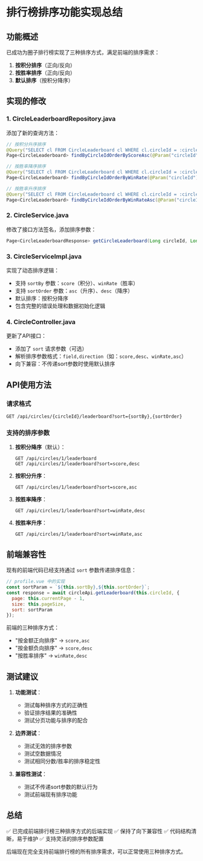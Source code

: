 # 排行榜排序功能实现总结

## 功能概述

已成功为圈子排行榜实现了三种排序方式，满足前端的排序需求：

1. **按积分排序**（正向/反向）
2. **按胜率排序**（正向/反向）
3. **默认排序**（按积分降序）

## 实现的修改

### 1. CircleLeaderboardRepository.java

添加了新的查询方法：

```java
// 按积分升序排序
@Query("SELECT cl FROM CircleLeaderboard cl WHERE cl.circleId = :circleId ORDER BY cl.score ASC, cl.winRate DESC, cl.totalGames DESC")
Page<CircleLeaderboard> findByCircleIdOrderByScoreAsc(@Param("circleId") Long circleId, Pageable pageable);

// 按胜率降序排序
@Query("SELECT cl FROM CircleLeaderboard cl WHERE cl.circleId = :circleId ORDER BY cl.winRate DESC, cl.score DESC, cl.totalGames DESC")
Page<CircleLeaderboard> findByCircleIdOrderByWinRate(@Param("circleId") Long circleId, Pageable pageable);

// 按胜率升序排序
@Query("SELECT cl FROM CircleLeaderboard cl WHERE cl.circleId = :circleId ORDER BY cl.winRate ASC, cl.score ASC, cl.totalGames ASC")
Page<CircleLeaderboard> findByCircleIdOrderByWinRateAsc(@Param("circleId") Long circleId, Pageable pageable);
```

### 2. CircleService.java

修改了接口方法签名，添加排序参数：

```java
Page<CircleLeaderboardResponse> getCircleLeaderboard(Long circleId, Long userId, Pageable pageable, String sortBy, String sortOrder);
```

### 3. CircleServiceImpl.java

实现了动态排序逻辑：

- 支持 `sortBy` 参数：`score`（积分）、`winRate`（胜率）
- 支持 `sortOrder` 参数：`asc`（升序）、`desc`（降序）
- 默认排序：按积分降序
- 包含完整的错误处理和数据初始化逻辑

### 4. CircleController.java

更新了API接口：

- 添加了 `sort` 请求参数（可选）
- 解析排序参数格式：`field,direction`（如：`score,desc`、`winRate,asc`）
- 向下兼容：不传递sort参数时使用默认排序

## API使用方法

### 请求格式

```
GET /api/circles/{circleId}/leaderboard?sort={sortBy},{sortOrder}
```

### 支持的排序参数

1. **按积分降序**（默认）：
   ```
   GET /api/circles/1/leaderboard
   GET /api/circles/1/leaderboard?sort=score,desc
   ```

2. **按积分升序**：
   ```
   GET /api/circles/1/leaderboard?sort=score,asc
   ```

3. **按胜率降序**：
   ```
   GET /api/circles/1/leaderboard?sort=winRate,desc
   ```

4. **按胜率升序**：
   ```
   GET /api/circles/1/leaderboard?sort=winRate,asc
   ```

## 前端兼容性

现有的前端代码已经支持通过 `sort` 参数传递排序信息：

```javascript
// profile.vue 中的实现
const sortParam = `${this.sortBy},${this.sortOrder}`;
const response = await circleApi.getLeaderboard(this.circleId, {
  page: this.currentPage - 1,
  size: this.pageSize,
  sort: sortParam
});
```

前端的三种排序方式：
- "按金额正向排序" → `score,asc`
- "按金额负向排序" → `score,desc`
- "按胜率排序" → `winRate,desc`

## 测试建议

1. **功能测试**：
   - 测试每种排序方式的正确性
   - 验证排序结果的准确性
   - 测试分页功能与排序的配合

2. **边界测试**：
   - 测试无效的排序参数
   - 测试空数据情况
   - 测试相同分数/胜率的排序稳定性

3. **兼容性测试**：
   - 测试不传递sort参数的默认行为
   - 测试前端现有排序功能

## 总结

✅ 已完成前端排行榜三种排序方式的后端实现
✅ 保持了向下兼容性
✅ 代码结构清晰，易于维护
✅ 支持灵活的排序参数配置

后端现在完全支持前端排行榜的所有排序需求，可以正常使用三种排序方式。